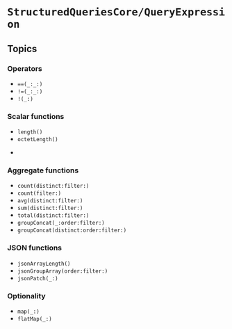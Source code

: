 # ``StructuredQueriesCore/QueryExpression``

## Topics

### Operators

- ``==(_:_:)``
- ``!=(_:_:)``
- ``!(_:)``

### Scalar functions

- ``length()``
- ``octetLength()``
- ````

### Aggregate functions

- ``count(distinct:filter:)``
- ``count(filter:)``
- ``avg(distinct:filter:)``
- ``sum(distinct:filter:)``
- ``total(distinct:filter:)``
- ``groupConcat(_:order:filter:)``
- ``groupConcat(distinct:order:filter:)``

### JSON functions

- ``jsonArrayLength()``
- ``jsonGroupArray(order:filter:)``
- ``jsonPatch(_:)``

### Optionality

- ``map(_:)``
- ``flatMap(_:)``
